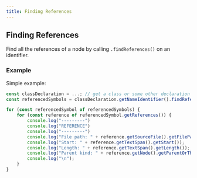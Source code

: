 ```yaml
---
title: Finding References
---
```


## Finding References

Find all the references of a node by calling `.findReferences()` on an identifier.

### Example

Simple example:

```typescript
const classDeclaration = ...; // get a class or some other declaration somehow
const referencedSymbols = classDeclaration.getNameIdentifier().findReferences();

for (const referencedSymbol of referencedSymbols) {
    for (const reference of referencedSymbol.getReferences()) {
        console.log("---------")
        console.log("REFERENCE")
        console.log("---------")
        console.log("File path: " + reference.getSourceFile().getFilePath());
        console.log("Start: " + reference.getTextSpan().getStart());
        console.log("Length: " + reference.getTextSpan().getLength());
        console.log("Parent kind: " + reference.getNode().getParentOrThrow().getKindName());
        console.log("\n");
    }
}
```
